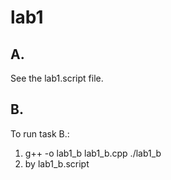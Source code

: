 # lab1

## A.
See the lab1.script file.

## B.
To run task B.:
1. g++ -o lab1_b lab1_b.cpp
   ./lab1_b
2. by lab1_b.script